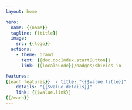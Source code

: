 ```yaml
---
layout: home

hero:
  name: {{name}}
  tagline: {{title}}
  image:
    src: {{logo}}
  actions:
    - theme: brand
      text: {{doc.docIndex.startButton}}
      link: {{localeCode}}/badges/shields-io

features:
{{each features}}  - title: "{{$value.title}}"
    details: "{{$value.details}}"
    link: {{$value.link}}
{{/each}}
---
```

